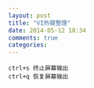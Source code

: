 ```yaml
---
layout: post
title: "VI热键整理"
date: 2014-05-12 18:34
comments: true
categories: 
---
```

```
ctrl+s 终止屏幕输出
ctrl+q 恢复屏幕输出
```
